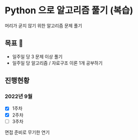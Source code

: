 # Python 으로 알고리즘 풀기 (복습)

머리가 굳지 않기 위한 알고리즘 문제 풀기

## 목표 🎯

- 일주일 당 3 문제 이상 풀기
- 일주일 당 알고리즘 / 자료구조 이론 1개 공부하기

## 진행현황

### 2022년 9월

- [x] 1주차
- [x] 2주차
- [ ] 3주차

면접 준비로 무기한 연기
